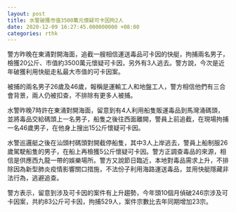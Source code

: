 ```yaml
---
layout: post
title: 水警破獲市值3500萬元懷疑可卡因拘2人
date: 2020-12-09 16:27:45.000000000 +08:00
categories: rthk
---
```


警方昨晚在東涌對開海面，追截一艘相信運送毒品可卡因的快艇，拘捕兩名男子，檢獲20公斤、市值約3500萬元懷疑可卡因，另外有3人逃去。警方說，今次是近年破獲利用快艇走私最大市值的可卡因案。

被捕的兩名男子26歲及46歲，報稱是運輸工人和地盤工人，警方相信他們有三合會背景，兩人仍被扣查，不排除有更多人被捕。

水警昨晚7時許在東涌對開海面，留意到有4人利用船隻販運毒品到馬灣涌碼頭，並將毒品交給碼頭上一名男子，船隻之後往西面離開，警員上前追截，在現場拘捕一名46歲男子，在他身上搜出15公斤懷疑可卡因。

水警巡邏艇之後在汕頭村碼頭對開截停船隻，其中3人上岸逃去，警員上船制服26歲駕駛船隻的男子，在船上再檢獲5公斤懷疑可卡因。警方正調查毒品的來源，相信是供應西九龍一帶的娛樂場所。警方又說節日臨近，本地對毒品需求上升，不排除因為新型肺炎疫情影響關口措施，不法份子利用海路運送毒品，並用快艇隱藏非法行為，逃避追查。

警方表示，留意到涉及可卡因的案件有上升趨勢，今年頭10個月偵破246宗涉及可卡因案，共約83公斤可卡因，拘捕529人，案件宗數比去年同期增加23宗。
